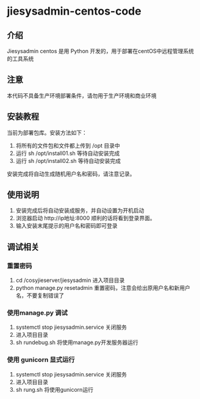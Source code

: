 # jiesysadmin-centos-code

## 介绍
Jiesysadmin centos 是用 Python 开发的，用于部署在centOS中远程管理系统的工具系统

## 注意

本代码不具备生产环境部署条件，请勿用于生产环境和商业环境


## 安装教程

当前为部署包库。安装方法如下：

1.  将所有的文件包和文件都上传到 /opt 目录中
2.  运行 sh /opt/install01.sh 等待自动安装完成
3.  运行 sh /opt/install02.sh 等待自动安装完成

安装完成将自动生成随机用户名和密码，请注意记录。

## 使用说明

1.  安装完成后将自动安装成服务，并自动设置为开机启动
2.  浏览器启动 http://ip地址:8000 顺利的话将看到登录界面。
3.  输入安装末尾提示的用户名和密码即可登录

## 调试相关

### 重置密码
1. cd /cosyjieserver/jiesysadmin 进入项目目录
2. python manage.py resetadmin 重置密码，注意会给出原用户名和新用户名，不要复制错误了

### 使用manage.py 调试
1. systemctl stop jiesysadmin.service 关闭服务
2. 进入项目目录
3. sh rundebug.sh 将使用manage.py开发服务器运行

### 使用 gunicorn 显式运行
1. systemctl stop jiesysadmin.service 关闭服务
2. 进入项目目录
3. sh rung.sh 将使用gunicorn运行